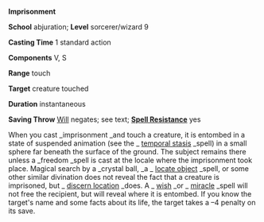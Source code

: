  **Imprisonment**

**School** abjuration; **Level** sorcerer/wizard 9

**Casting Time** 1 standard action

**Components** V, S

**Range** touch

**Target** creature touched

**Duration** instantaneous

**Saving Throw** [Will](../combat.md#_will) negates; see text; **[Spell Resistance](../glossary.md#_spell-resistance)** yes

When you cast _imprisonment _and touch a creature, it is entombed in a state of suspended animation (see the _ [temporal stasis](temporalStasis.md#_temporal-stasis) _spell) in a small sphere far beneath the surface of the ground. The subject remains there unless a _freedom _spell is cast at the locale where the imprisonment took place. Magical search by a _crystal ball, _a _ [locate object](locateObject.md#_locate-object) _spell, or some other similar divination does not reveal the fact that a creature is imprisoned, but _ [discern location](discernLocation.md#_discern-location) _does. A _ [wish](wish.md#_wish) _or _ [miracle](miracle.md#_miracle) _spell will not free the recipient, but will reveal where it is entombed. If you know the target's name and some facts about its life, the target takes a –4 penalty on its save.

